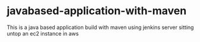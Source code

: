 # javabased-application-with-maven
This is a java based application build with maven using jenkins server sitting untop an ec2 instance in aws
